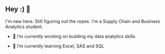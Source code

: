 ## Hey :) 👋
I'm new here. Still figuring out the ropes.
I'm a Supply Chain and Business Analytics student.
- 🔭 I’m currently working on building my data analytics skills
- 🌱 I’m currently learning Excel, SAS and SQL

  <!--
- 👯 I’m looking to collaborate on ...
- 🤔 I’m looking for help with ...
- 💬 Ask me about ...
- 📫 How to reach me: ...
- 😄 Pronouns: ...
- ⚡ Fun fact: ...
-->

